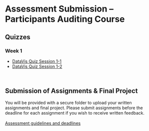 # Assessment Submission &ndash; Participants Auditing Course

## Quizzes

### Week 1

* [DataVis Quiz Session 1-1](https://bit.ly/sfcdv_quiz1-1_alt_submission)
* [DataVis Quiz Session 1-2](https://bit.ly/sfcdv_quiz1-2_alt_submission)

<!-- 
### Week 2

* [DataVis Quiz Session 2-1]()
* [DataVis Quiz Session s-2]()

-->
<p>&nbsp;</p>


## Submission of Assignments &amp; Final Project

You will be provided with a secure folder to upload your written assignments and final project. Please submit assignments before the deadline for each assignment if you wish to receive written feedback.
<br /><br />
[Assessment guidelines and deadlines](../assessment.md)
